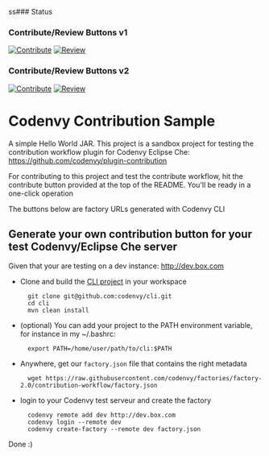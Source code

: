 ss### Status
### Contribute/Review Buttons v1
[![Contribute](http://codenvy.github.io/plugin-contribution/contribute-blue.svg)](http://a4.codenvy-dev.com/f?id=4m27r6nxed7bkhby)
[![Review](http://rawgit.com/sunix/90938b043d282fcd728c/raw/09c1878db322b335768568fd505277cbe8cfcb5d/review.svg)](http://a4.codenvy-dev.com/f?id=4m27r6nxed7bkhby)
### Contribute/Review Buttons v2
[![Contribute](http://rawgit.com/sunix/99c0da57ec96147bfd73/raw/e3eb038a56f7b9ed635eb06f551ccb225bbf50a9/codenvy-contribute-2.svg)](http://a4.codenvy-dev.com/f?id=4m27r6nxed7bkhby)
[![Review](http://rawgit.com/sunix/90938b043d282fcd728c/raw/9031bf6714c402e9f30626aa5f51560ed578cbff/review.svg)](http://a4.codenvy-dev.com/f?id=4m27r6nxed7bkhby)


# Codenvy Contribution Sample


A simple Hello World JAR. This project is a sandbox project for testing the contribution workflow plugin for Codenvy Eclipse Che: https://github.com/codenvy/plugin-contribution

For contributing to this project and test the contribute workflow, hit the contribute button provided at the top of the README. You'll be ready in a one-click operation

The buttons below are factory URLs generated with Codenvy CLI

## Generate your own contribution button for your test Codenvy/Eclipse Che server

Given that your are testing on a dev instance: http://dev.box.com

- Clone and build the [CLI project](https://github.com/codenvy/cli) in your workspace

        git clone git@github.com:codenvy/cli.git
        cd cli
        mvn clean install

- (optional) You can add your project to the PATH environment variable, for instance in my ~/.bashrc:

        export PATH=/home/user/path/to/cli:$PATH

- Anywhere, get our `factory.json` file that contains the right metadata

        wget https://raw.githubusercontent.com/codenvy/factories/factory-2.0/contribution-workflow/factory.json

- login to your Codenvy test serveur and create the factory

        codenvy remote add dev http://dev.box.com
        codenvy login --remote dev
        codenvy create-factory --remote dev factory.json

Done :)
